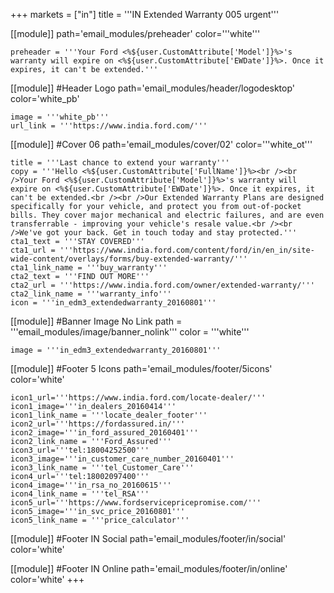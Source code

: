 +++
markets = ["in"]
title = '''IN Extended Warranty 005 urgent'''

[[module]]
path='email_modules/preheader'
color='''white'''

	preheader = '''Your Ford <%${user.CustomAttribute['Model']}%>'s warranty will expire on <%${user.CustomAttribute['EWDate']}%>. Once it expires, it can't be extended.'''

[[module]] #Header Logo
path='email_modules/header/logodesktop'
color='white_pb'

	image = '''white_pb'''
	url_link = '''https://www.india.ford.com/'''

[[module]] #Cover 06
path='email_modules/cover/02'
color='''white_ot'''

	title = '''Last chance to extend your warranty'''
	copy = '''Hello <%${user.CustomAttribute['FullName']}%><br /><br />Your Ford <%${user.CustomAttribute['Model']}%>'s warranty will expire on <%${user.CustomAttribute['EWDate']}%>. Once it expires, it can't be extended.<br /><br />Our Extended Warranty Plans are designed specifically for your vehicle, and protect you from out-of-pocket bills. They cover major mechanical and electric failures, and are even transferrable - improving your vehicle's resale value.<br /><br />We've got your back. Get in touch today and stay protected.'''
	cta1_text = '''STAY COVERED'''
	cta1_url = '''https://www.india.ford.com/content/ford/in/en_in/site-wide-content/overlays/forms/buy-extended-warranty/'''
	cta1_link_name = '''buy_warranty'''
	cta2_text = '''FIND OUT MORE'''
	cta2_url = '''https://www.india.ford.com/owner/extended-warranty/'''
	cta2_link_name = '''warranty_info'''
	icon = '''in_edm3_extendedwarranty_20160801'''

[[module]] #Banner Image No Link
path = '''email_modules/image/banner_nolink'''
color = '''white'''

	image = '''in_edm3_extendedwarranty_20160801'''

[[module]] #Footer 5 Icons
path='email_modules/footer/5icons'
color='white'

	icon1_url='''https://www.india.ford.com/locate-dealer/'''
	icon1_image='''in_dealers_20160414'''
	icon1_link_name = '''locate_dealer_footer'''
	icon2_url='''https://fordassured.in/'''
	icon2_image='''in_ford_assured_20160401'''
	icon2_link_name = '''Ford_Assured'''
	icon3_url='''tel:18004252500'''
	icon3_image='''in_customer_care_number_20160401'''
	icon3_link_name = '''tel_Customer_Care'''
	icon4_url='''tel:18002097400'''
	icon4_image='''in_rsa_no_20160615'''
	icon4_link_name = '''tel_RSA'''
	icon5_url='''https://www.fordservicepricepromise.com/'''
	icon5_image='''in_svc_price_20160801'''
	icon5_link_name = '''price_calculator'''
		
[[module]] #Footer IN Social
path='email_modules/footer/in/social'
color='white'

[[module]] #Footer IN Online
path='email_modules/footer/in/online'
color='white'
+++